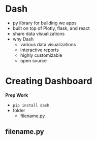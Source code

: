 # Dash
- py library for building we apps
- built on top of Plotly, flask, and react
- share data visualizations
- why Dash
    - various data visualizations
    - interactive reports
    - highly customizable
    - open source

# Creating Dashboard
**Prep Work**
- `pip install dash`
- folder
    - filename.py

**filename.py**
- 
